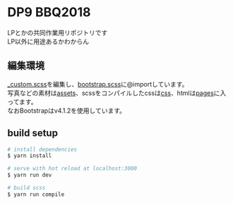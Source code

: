 # DP9 BBQ2018
LPとかの共同作業用リポジトリです   
LP以外に用途あるかわからん

## 編集環境
[_custom.scss](./scss/bootstrap/_custom.scss)を編集し、[bootstrap.scss](./scss/bootstrap/bootstrap.scss)に@importしています。   
写真などの素材は[assets](assets)、scssをコンパイルしたcssは[css](css)、htmlは[pages](pages)に入ってます。   
なおBootstrapはv4.1.2を使用しています。

## build setup
``` bash
# install dependencies
$ yarn install

# serve with hot reload at localhost:3000
$ yarn run dev

# build scss
$ yarn run compile
```
